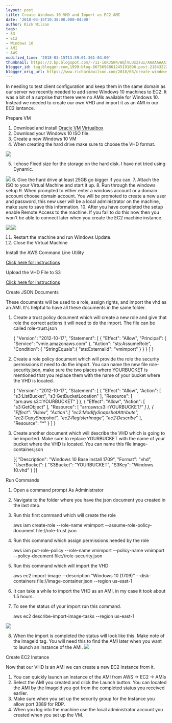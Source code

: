 ```yaml
---
layout: post
title: Create Windows 10 VHD and Import as EC2 AMI
date: '2018-03-15T10:38:00.000-04:00'
author: Rick Wilson
tags:
- S3
- EC2
- Windows 10
- AMI
- AWS
modified_time: '2018-03-15T13:59:01.361-04:00'
thumbnail: https://3.bp.blogspot.com/-71I-i0KJ5W4/WqlVLUxzsuI/AAAAAAAA1nc/SCYaLmf2TeUam7ZfuHZN3FDyFyIR3IeEgCLcBGAs/s72-c/2018-03-14%2B12_55_13-Oracle%2BVM%2BVirtualBox%2BManager.png
blogger_id: tag:blogger.com,1999:blog-8675696861245191896.post-2184322203224087633
blogger_orig_url: https://www.richardawilson.com/2018/03/create-windows-10-vhd-and-uploading-to.html
---
```



In needing to test client configuration and keep them in the same domain as our server we recently needed to add some Windows 10 machines to EC2.  It was a bit of a surprise that there were no AMIs available for Windows 10. Instead we needed to create our own VHD and import it as an AMI in our EC2 isntance.

Prepare VM

1. Download and install [Oracle VM Virtualbox](https://www.virtualbox.org/wiki/Downloads)
2. Download your Windows 10 ISO file.
3. Create a new Windows 10 VM
4. When creating the hard drive make sure to choose the VHD format.

[![](https://3.bp.blogspot.com/-71I-i0KJ5W4/WqlVLUxzsuI/AAAAAAAA1nc/SCYaLmf2TeUam7ZfuHZN3FDyFyIR3IeEgCLcBGAs/s320/2018-03-14%2B12_55_13-Oracle%2BVM%2BVirtualBox%2BManager.png)](https://3.bp.blogspot.com/-71I-i0KJ5W4/WqlVLUxzsuI/AAAAAAAA1nc/SCYaLmf2TeUam7ZfuHZN3FDyFyIR3IeEgCLcBGAs/s1600/2018-03-14%2B12_55_13-Oracle%2BVM%2BVirtualBox%2BManager.png)

5. I chose Fixed size for the storage on the hard disk.  I have not tried using Dynamic.

  [![](https://4.bp.blogspot.com/-0PEGLl1kz4Y/WqlVSSCd16I/AAAAAAAA1ng/3hakzDu7ifAe3l5BzA5HsnWn2h9wTKzqwCLcBGAs/s320/2018-03-14%2B12_56_29-Oracle%2BVM%2BVirtualBox%2BManager.png)](https://4.bp.blogspot.com/-0PEGLl1kz4Y/WqlVSSCd16I/AAAAAAAA1ng/3hakzDu7ifAe3l5BzA5HsnWn2h9wTKzqwCLcBGAs/s1600/2018-03-14%2B12_56_29-Oracle%2BVM%2BVirtualBox%2BManager.png)
6. Give the hard drive at least 25GB go bigger if you can.
7. Attach the ISO to your Virtual Machine and start it up.
8. Run through the windows setup
9. When prompted to either enter a windows account or a domain account choose domain account.  You will be promoted to create a new user and password, this new user will be a local administrator on the machine, make sure to save this information.
10. After you have completed the setup enable Remote Access to the machine.  If you fail to do this now then you won't be able to connect later when you create the EC2 machine instance.

[![](https://3.bp.blogspot.com/-zXuJ5SR_Jpg/WqlXlwzn13I/AAAAAAAA1oU/ucQtO8WDAmMkVeIOq-5L_qzSnZU0s10_gCLcBGAs/s320/2018-03-14%2B13_10_27-How%2Bto%2BSet%2BUp%2Band%2BUse%2BRemote%2BDesktop%2Bfor%2BWindows%2B10.png)](https://3.bp.blogspot.com/-zXuJ5SR_Jpg/WqlXlwzn13I/AAAAAAAA1oU/ucQtO8WDAmMkVeIOq-5L_qzSnZU0s10_gCLcBGAs/s1600/2018-03-14%2B13_10_27-How%2Bto%2BSet%2BUp%2Band%2BUse%2BRemote%2BDesktop%2Bfor%2BWindows%2B10.png)[![](https://3.bp.blogspot.com/-RKSK9DH6Db4/WqlXl8Hy05I/AAAAAAAA1oQ/gGYfMBYUs8Ayj_2SOCGMGiyg7qUTQzWMACLcBGAs/s320/2018-03-14%2B13_10_37-How%2Bto%2BSet%2BUp%2Band%2BUse%2BRemote%2BDesktop%2Bfor%2BWindows%2B10.png)](https://3.bp.blogspot.com/-RKSK9DH6Db4/WqlXl8Hy05I/AAAAAAAA1oQ/gGYfMBYUs8Ayj_2SOCGMGiyg7qUTQzWMACLcBGAs/s1600/2018-03-14%2B13_10_37-How%2Bto%2BSet%2BUp%2Band%2BUse%2BRemote%2BDesktop%2Bfor%2BWindows%2B10.png)

11. Restart the machine and run Windows Update.
12. Close the Virtual Machine

Install the AWS Command Line Utility

[Click here for instructions](http://www.richardawilson.com/2018/03/amazon-aws-command-line-interface-cli.html)

Upload the VHD File to S3

[Click here for instructions](http://www.richardawilson.com/2018/03/uploading-large-files-into-amazon-s3.html)

Create JSON Documents

These documents will be used to a role, assign rights, and import the vhd as an AMI.  It's helpful to have all these documents in the same folder.

1. Create a trust policy document which will create a new role and give that role the correct actions it will need to do the import. The file can be called role-trust.json

    {
       "Version": "2012-10-17",
       "Statement": [
          {
             "Effect": "Allow",
             "Principal": { "Service": "vmie.amazonaws.com" },
             "Action": "sts:AssumeRole",
             "Condition": {
                "StringEquals":{
                   "sts:Externalid": "vmimport"
                }
             }
          }
       ]
    }
    
    

2. Create a role policy document which will provide the role the security permissions it need to do the import.  You can name the new file role-security.json, make sure the two places where YOURBUCKET is mentioned that you replace them with the name of your bucket where the VHD is located.

    {
       "Version": "2012-10-17",
       "Statement": [
          {
             "Effect": "Allow",
             "Action": [
                "s3:ListBucket",
                "s3:GetBucketLocation"
             ],
             "Resource": [
                "arn:aws:s3:::YOURBUCKET"
             ]
          },
          {
             "Effect": "Allow",
             "Action": [
                "s3:GetObject"
             ],
             "Resource": [
                "arn:aws:s3:::YOURBUCKET/*"
             ]
          },
          {
             "Effect": "Allow",
             "Action":[
                "ec2:ModifySnapshotAttribute",
                "ec2:CopySnapshot",
                "ec2:RegisterImage",
                "ec2:Describe*"
             ],
             "Resource": "*"
          }
       ]
    }
    
    

3. Create another document which will describe the VHD which is going to be imported. Make sure to replace YOURBUCKET with the name of your bucket where the VHD is located. You can name this file image-container.json

    [{ 
             "Description": "Windows 10 Base Install 1709", 
             "Format": "vhd", 
             "UserBucket": { 
                      "S3Bucket": "YOURBUCKET", 
                      "S3Key": "Windows 10.vhd" 
             } 
    }]
    

Run Commands

1. Open a command prompt As Administrator
2. Navigate to the folder where you have the json document you created in the last step.
3. Run this first command which will create the role

    aws iam create-role --role-name vmimport --assume-role-policy-document file://role-trust.json
    
    

4. Run this command which assign permissions needed by the role

    aws iam put-role-policy --role-name vmimport --policy-name vmimport --policy-document file://role-security.json
    
    

5. Run this command which will import the VHD

    aws ec2 import-image --description "Windows 10 (1709)" --disk-containers file://image-container.json --region us-east-1
    
    

6. It can take a while to import the VHD as an AMI, in my case it took about 1.5 hours.
7. To see the status of your import run this command.

    aws ec2 describe-import-image-tasks --region us-east-1

[![](https://3.bp.blogspot.com/-A-v2hyzsUh0/WqpsJFgVgWI/AAAAAAAA1pU/ntZN6D4lxl0FR7EPXj78lY7Jlyz30XnJACLcBGAs/s320/2018-03-15%2B08_31_12-Select%2BWindows%2BPowerShell.png)](https://3.bp.blogspot.com/-A-v2hyzsUh0/WqpsJFgVgWI/AAAAAAAA1pU/ntZN6D4lxl0FR7EPXj78lY7Jlyz30XnJACLcBGAs/s1600/2018-03-15%2B08_31_12-Select%2BWindows%2BPowerShell.png)

8. When the import is completed the status will look like this. Make note of the ImageId tag.  You will need this to find the AMI later when you want to launch an instance of the AMI.
[![](https://3.bp.blogspot.com/-fUiynXL3KU0/WqprgZuUuCI/AAAAAAAA1pM/rOPPRit2OiQKPmvQX7yFEEVB_bveakhcwCLcBGAs/s320/2018-03-14%2B13_27_36-Select%2BWindows%2BPowerShell.png)](https://3.bp.blogspot.com/-fUiynXL3KU0/WqprgZuUuCI/AAAAAAAA1pM/rOPPRit2OiQKPmvQX7yFEEVB_bveakhcwCLcBGAs/s1600/2018-03-14%2B13_27_36-Select%2BWindows%2BPowerShell.png)

Create EC2 Instance

Now that our VHD is an AMI we can create a new EC2 instance from it.

1. You can quickly launch an instance of the AMI from AWS -> EC2 -> AMIs
2. Select the AMI you created and click the Launch button.  You can located the AMI by the ImageId you got from the completed status you received earlier.
3. Make sure when you set up the security group for the Instance you allow port 3389 for RDP.
4. When you log into the machine use the local administrator account you created when you set up the VM.


